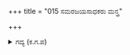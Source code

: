 +++
title = "015 ಸಮರಜಯಸಾಧಕರು ಮನ್ತ್ರ"

+++

<details><summary>ಗದ್ಯ (ಕ.ಗ.ಪ) </summary>

15. ಸೋಲಿನ ವಧುವಿನ ವಿಭ್ರಮ ಕಟಾಕ್ಷದ ಗಾಯದಲ್ಲಿ ಯುದ್ಧದಲ್ಲಿ ಜಯವನ್ನು ಸಾಧಿಸಬೇಕೆಂದು ಸಾಧನೆ ಮಾಡುತ್ತಿದ್ದವರು ಮಂತ್ರ ಭ್ರಮೆಗೆ ಒಳಗಾದರು. ಇದಕ್ಕೆ ಕಳವಳಿಸದವರಾರು? ಆತುರಗಾರರಿಗೆ ಮತ್ತು ಉದ್ಭ ್ರಮಿಗಳಿಗೆ ಸಮಾಧಾನವಾಯಿತು, ಛಲಹಿಡಿದವರು ವಿರಕ್ತರಾದರು, ಮಾವ ಕೇಳು ಎಂದ.
</details>
